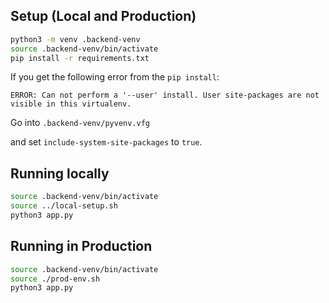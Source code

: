 ## Setup (Local and Production)
```bash
python3 -m venv .backend-venv
source .backend-venv/bin/activate
pip install -r requirements.txt
```
If you get the following error from the `pip install`:
```
ERROR: Can not perform a '--user' install. User site-packages are not visible in this virtualenv.
```
Go into `.backend-venv/pyvenv.vfg`

and set `include-system-site-packages` to `true`.



## Running locally
```bash
source .backend-venv/bin/activate
source ../local-setup.sh
python3 app.py
```

## Running in Production
```bash
source .backend-venv/bin/activate
source ./prod-env.sh
python3 app.py
```